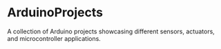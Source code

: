 # ArduinoProjects
A collection of Arduino projects showcasing different sensors, actuators, and microcontroller applications.
